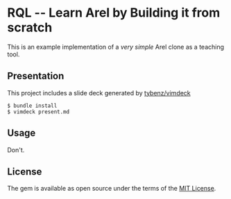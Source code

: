 # RQL -- Learn Arel by Building it from scratch

This is an example implementation of a _very simple_ Arel clone as a teaching tool.

## Presentation

This project includes a slide deck generated by [tybenz/vimdeck](https://github.com/tybenz/vimdeck)

```
$ bundle install
$ vimdeck present.md
```

## Usage

Don't.

## License

The gem is available as open source under the terms of the [MIT License](https://opensource.org/licenses/MIT).
